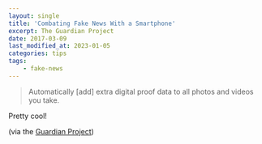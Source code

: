 ```yaml
---
layout: single
title: 'Combating Fake News With a Smartphone'
excerpt: The Guardian Project
date: 2017-03-09
last_modified_at: 2023-01-05
categories: tips
tags:
    - fake-news
---
```


> Automatically [add] extra digital proof data to all photos and videos you take.

Pretty cool!

(via the [Guardian Project](https://guardianproject.info/2017/02/24/combating-fake-news-with-a-smartphone-proof-mode/))
